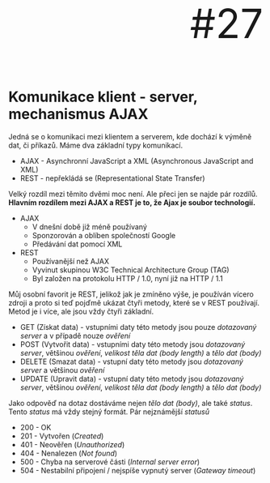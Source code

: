 
<p align="right" style="font-size: 80px;">#27</p>

# Komunikace klient - server, mechanismus AJAX

Jedná se o komunikaci mezi klientem a serverem, kde dochází k výměně dat, či příkazů. Máme dva základní typy komunikací.

- AJAX - Asynchronní JavaScript a XML (Asynchronous JavaScript and XML)
- REST - nepřekládá se (Representational State Transfer)

Velký rozdíl mezi těmito dvěmi moc není. Ale přeci jen se najde pár rozdílů. **Hlavním rozdílem mezi AJAX a REST je to, že Ajax je soubor technologií.**

- AJAX 
  - V dnešní době již méně používaný
  - Sponzorován a oblíben společností Google
  - Předávání dat pomocí XML 
- REST
  - Používanější než AJAX
  - Vyvinut skupinou W3C Technical Architecture Group (TAG)
  - Byl založen na protokolu HTTP / 1.0, nyní již na HTTP / 1.1

Můj osobní favorit je REST, jelikož jak je zmíněno výše, je používán vícero zdroji a proto si teď pojďmě ukázat čtyři metody, které se v REST používají. Metod je i více, ale jsou vždy čtyři základní.

- GET (Získat data) - vstupními daty této metody jsou pouze *dotazovaný server* a v případě nouze *ověření*
- POST (Vytvořit data) - vstupními daty této metody jsou *dotazovaný server*, většinou *ověření*, *velikost těla dat (body length)* a *tělo dat (body)*
- DELETE (Smazat data) - vstupní daty této metody jsou *dotazovaný server* a většinou *ověření*
- UPDATE (Upravit data) - vstupní daty této metody jsou *dotazovaný server*, většinou *ověření*, *velikost těla dat (body length)* a *tělo dat (body)*

Jako odpověď na dotaz dostáváme nejen *tělo dat (body)*, ale také *status*. Tento *status* má vždy stejný formát. Pár nejznámější *statusů*

* 200 - OK
* 201 - Vytvořen (*Created*)
* 401 - Neověřen (*Unauthorized*)
* 404 - Nenalezen (*Not found*)
* 500 - Chyba na serverové části (*Internal server error*)
* 504 - Nestabilní připojení / nejspíše vypnutý server (*Gateway timeout*)
